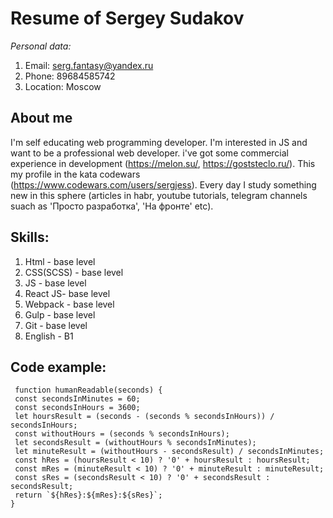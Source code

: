 # Resume of Sergey Sudakov
 *Personal data:*
 1. Email: serg.fantasy@yandex.ru
 2. Phone: 89684585742
 3. Location: Moscow

## About me
I'm self educating web programming developer. I'm interested in JS and want to be a professional web developer. i've got some commercial experience in development (https://melon.su/, https://goststeclo.ru/). This my profile in the kata codewars (https://www.codewars.com/users/sergjess). Every day I study something new in this sphere (articles in habr, youtube tutorials, telegram channels suach as 'Просто разработка', 'На фронте' etc).

## Skills:

   1. Html - base level  
   2. CSS(SCSS) - base level
   3. JS - base level
   4. React JS-  base level
   5. Webpack - base level
   6. Gulp - base level  
   7. Git - base level  
   8. English -  B1

## Code example:
   ```
    function humanReadable(seconds) {
    const secondsInMinutes = 60;
    const secondsInHours = 3600;
    let hoursResult = (seconds - (seconds % secondsInHours)) / secondsInHours;
    const withoutHours = (seconds % secondsInHours);
    let secondsResult = (withoutHours % secondsInMinutes);
    let minuteResult = (withoutHours - secondsResult) / secondsInMinutes;
    const hRes = (hoursResult < 10) ? '0' + hoursResult : hoursResult;
    const mRes = (minuteResult < 10) ? '0' + minuteResult : minuteResult;
    const sRes = (secondsResult < 10) ? '0' + secondsResult : secondsResult;
    return `${hRes}:${mRes}:${sRes}`;
}